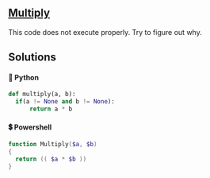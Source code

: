 ## [Multiply](https://www.codewars.com/kata/50654ddff44f800200000004)

This code does not execute properly. Try to figure out why.

## Solutions
#### 🐍 Python
```python
def multiply(a, b):
  if(a != None and b != None):
      return a * b
```
#### 💲 Powershell
```powershell
function Multiply($a, $b)
{
  return (( $a * $b ))
}
```
